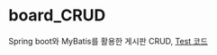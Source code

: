 # board_CRUD
Spring boot와 MyBatis를 활용한 게시판 CRUD, <a href="https://github.com/DongJinJeong/board_CRUD/blob/main/springboot_mybatis_testcode/src/test/java/com/example/board/service/BoardServiceTest.java">Test 코드</a>
